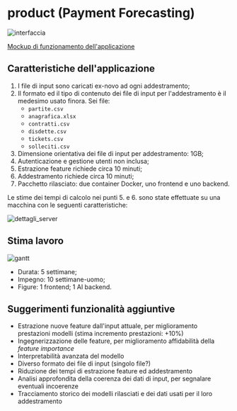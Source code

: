 # product (Payment Forecasting)

![interfaccia](stima/interfaccia.png)

[Mockup di funzionamento dell'applicazione](https://xd.adobe.com/view/eb03dfb6-65eb-4812-8f4f-1fc7e1723b69-be50/?fullscreen)

## Caratteristiche dell'applicazione

1. I file di input sono caricati ex-novo ad ogni addestramento;
2. Il formato ed il tipo di contenuto dei file di input per l'addestramento è il 
   medesimo usato finora. Sei file:
   - `partite.csv`
   - `anagrafica.xlsx`
   - `contratti.csv`
   - `disdette.csv`
   - `tickets.csv`
   - `solleciti.csv`
3. Dimensione orientativa dei file di input per addestramento: 1GB;
4. Autenticazione e gestione utenti non inclusa;
5. Estrazione feature richiede circa 10 minuti;
6. Addestramento richiede circa 10 minuti;
7. Pacchetto rilasciato: due container Docker, uno frontend e uno backend.

Le stime dei tempi di calcolo nei punti 5. e 6. sono state effettuate su una 
macchina 
con le seguenti caratteristiche:

![dettagli_server](stima/dettagli_server.png)

## Stima lavoro

![gantt](stima/gantt.png "gantt")

- Durata: 5 settimane;
- Impegno: 10 settimane-uomo;
- Figure: 1 frontend; 1 AI backend.

## Suggerimenti funzionalità aggiuntive

- Estrazione nuove feature dall'input attuale, per miglioramento prestazioni modelli (stima incremento prestazioni: +10%)
- Ingegnerizzazione delle feature, per miglioramento affidabilità della _feature importance_
- Interpretabilità avanzata del modello
- Diverso formato dei file di input (singolo file?)
- Riduzione dei tempi di estrazione feature ed addestramento
- Analisi approfondita della coerenza dei dati di input, per segnalare eventuali incoerenze
- Tracciamento storico dei modelli rilasciati e dei dati usati per il loro addestramento